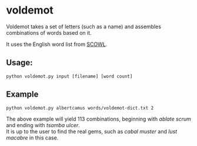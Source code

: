 # voldemot

Voldemot takes a set of letters (such as a name) and assembles combinations of words based on it.

It uses the English word list from [SCOWL](http://wordlist.aspell.net/).  

## Usage:

`python voldemot.py input [filename] [word count]`

## Example

`python voldemot.py albertcamus words/voldemot-dict.txt 2`

The above example will yield 113 combinations, beginning with _ablate scrum_ and ending with _tsamba ulcer_.  
It is up to the user to find the real gems, such as _cabal muster_ and _lust macabre_ in this case.